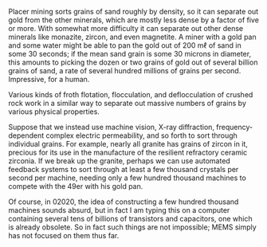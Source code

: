 Placer mining sorts grains of sand roughly by density, so it can
separate out gold from the other minerals, which are mostly less dense
by a factor of five or more.  With somewhat more difficulty it can
separate out other dense minerals like monazite, zircon, and even
magnetite.  A miner with a gold pan and some water might be able to
pan the gold out of 200 mℓ of sand in some 30 seconds; if the mean
sand grain is some 30 microns in diameter, this amounts to picking the
dozen or two grains of gold out of several billion grains of sand, a
rate of several hundred millions of grains per second.  Impressive,
for a human.

Various kinds of froth flotation, flocculation, and deflocculation of
crushed rock work in a similar way to separate out massive numbers of
grains by various physical properties.

Suppose that we instead use machine vision, X-ray diffraction,
frequency-dependent complex electric permeability, and so forth to
sort through individual grains.  For example, nearly all granite has
grains of zircon in it, precious for its use in the manufacture of the
resilient refractory ceramic zirconia.  If we break up the granite,
perhaps we can use automated feedback systems to sort through at least
a few thousand crystals per second per machine, needing only a few
hundred thousand machines to compete with the 49er with his gold pan.

Of course, in 02020, the idea of constructing a few hundred thousand
machines sounds absurd, but in fact I am typing this on a computer
containing several tens of billions of transistors and capacitors, one
which is already obsolete.  So in fact such things are not impossible;
MEMS simply has not focused on them thus far.
